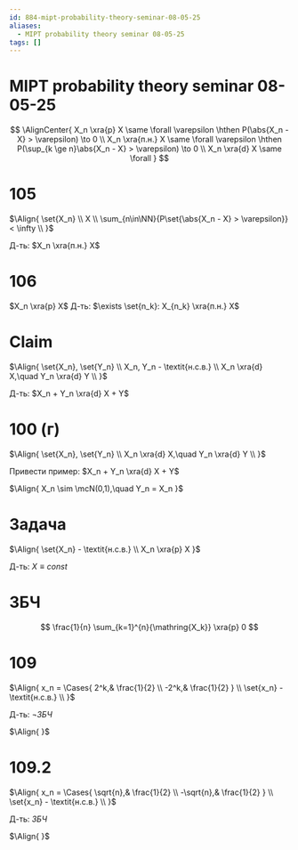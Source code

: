 ```yaml
---
id: 884-mipt-probability-theory-seminar-08-05-25
aliases:
  - MIPT probability theory seminar 08-05-25
tags: []
---
```


# MIPT probability theory seminar 08-05-25

$$
\AlignCenter{
X_n \xra{p} X \same
\forall \varepsilon \hthen P(\abs{X_n - X} > \varepsilon) \to 0 \\
X_n \xra{п.н.} X \same
\forall \varepsilon \hthen P(\sup_{k \ge n}\abs{X_n - X} > \varepsilon) \to 0 \\
X_n \xra{d} X \same
\forall
}
$$

# 105

$\Align{
\set{X_n} \\
X \\
\sum_{n\in\NN}{P\set{\abs{X_n - X} > \varepsilon}} < \infty \\
}$

Д-ть:
$X_n \xra{п.н.} X$

# 106

$X_n \xra{p} X$
Д-ть:
$\exists \set{n_k}: X_{n_k} \xra{п.н.} X$

# Claim

$\Align{
\set{X_n}, \set{Y_n} \\
X_n, Y_n - \textit{н.с.в.} \\
X_n \xra{d} X,\quad Y_n \xra{d} Y \\
}$

Д-ть:
$X_n + Y_n \xra{d} X + Y$

# 100 (г)

$\Align{
\set{X_n}, \set{Y_n} \\
X_n \xra{d} X,\quad Y_n \xra{d} Y \\
}$

Привести пример:
$X_n + Y_n \xra{d} X + Y$

$\Align{
X_n \sim \mcN(0,1),\quad Y_n = X_n
}$

# Задача

$\Align{
\set{X_n} - \textit{н.с.в.} \\
X_n \xra{p} X
}$

Д-ть:
$X \equiv const$

# ЗБЧ

$$
\frac{1}{n} \sum_{k=1}^{n}{\mathring{X_k}} \xra{p} 0
$$

# 109

$\Align{
x_n = \Cases{
2^k,& \frac{1}{2} \\
-2^k,& \frac{1}{2}
} \\
\set{x_n} - \textit{н.с.в.} \\
}$

Д-ть:
$\lnot ЗБЧ$

$\Align{
}$

# 109.2

$\Align{
x_n = \Cases{
\sqrt{n},& \frac{1}{2} \\
-\sqrt{n},& \frac{1}{2}
} \\
\set{x_n} - \textit{н.с.в.} \\
}$

Д-ть:
$ЗБЧ$

$\Align{
}$
